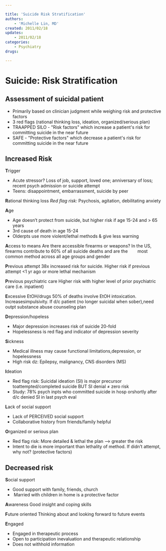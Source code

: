 ```yaml
---

title: 'Suicide Risk Stratification'
authors:
    - 'Michelle Lin, MD'
created: 2011/02/18
updates:
    - 2011/02/18
categories:
    - Psychiatry
drugs: 

---
```



# Suicide: Risk Stratification

## Assessment of suicidal patient

-   Primarily based on clinician judgment while weighing risk and protective factors
-   3 red flags (rational thinking loss, ideation, organized/serious plan)
-   TRAAPPED SILO - "Risk factors" which increase a patient's risk for committing suicide in the near future
-   SAFE - "Protective factors" which decrease a patient's risk for committing suicide in the near future

## Increased Risk


**T**rigger
-   Acute stressor? Loss of job, support, loved one; anniversary of loss; recent psych admission or suicide attempt
-   Teens: disappointment, embarrassment, suicide by peer 

**R**ational thinking loss
*Red flag risk:* Psychosis, agitation, debilitating anxiety 

**A**ge
-   Age doesn’t protect from suicide, but higher risk if age 15-24 and &gt; 65 years
-   3rd cause of death in age 15-24
-   Olderpts use more violent/lethal methods & give less warning

**A**ccess to means
Are there accessible firearms or weapons? In the US, firearms contribute to 60% of all suicide deaths and are the       
most common method across all age groups and gender

**P**revious attempt
38x increased risk for suicide. Higher risk if previous attempt &lt;1 yr ago or more lethal mechanism

**P**revious psychiatric care
Higher risk with higher level of prior psychiatric care (i.e. inpatient)

**E**xcessive EtOH/drugs
50% of deaths involve EtOH intoxication. Increasesimpulsivity. If d/c patient (no longer suicidal when sober),need outpt substance abuse counseling plan

**D**epression/hopeless
-   Major depression increases risk of suicide 20-fold
-   Hopelessness is red flag and indicator of depression severity 

**S**ickness
-   Medical illness may cause functional limitations,depression, or hopelessness
-   High risk dz: Epilepsy, malignancy, CNS disorders (MS) 

**I**deation
-   Red flag risk: Suicidal ideation (SI) is major precursor toattempted/completed suicide BUT SI denial ≠ zero risk
-   Study: 78% psych inpts who committed suicide in hosp orshortly after d/c denied SI in last psych eval

**L**ack of social support
-   Lack of PERCEIVED social support
-   Collaborative history from friends/family helpful

**O**rganized or serious plan
-   Red flag risk: More detailed & lethal the plan --&gt; greater the risk
-   Intent to die is more important than lethality of method. If didn’t attempt, why not? (protective factors) 

## Decreased risk

**S**ocial support
-   Good support with family, friends, church
-    Married with children in home is a protective factor

**A**wareness
Good insight and coping skills 

**F**uture oriented
Thinking about and looking forward to future events

**E**ngaged
-   Engaged in therapeutic process
-   Open to participation inevaluation and therapeutic relationship
-   Does not withhold information
